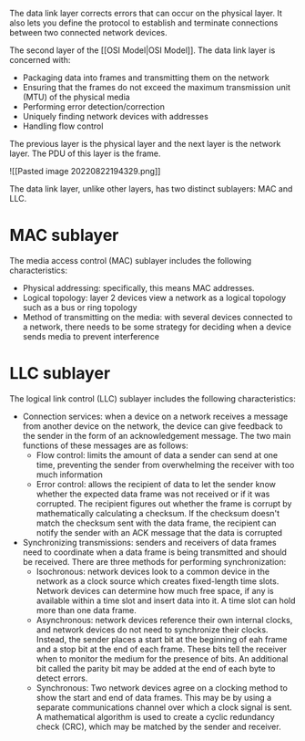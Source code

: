 The data link layer corrects errors that can occur on the physical layer. It also lets you define the protocol to establish and terminate connections between two connected network devices.

The second layer of the [[OSI Model|OSI Model]]. The data link layer is concerned with:
- Packaging data into frames and transmitting them on the network
- Ensuring that the frames do not exceed the maximum transmission unit (MTU) of the physical media
- Performing error detection/correction
- Uniquely finding network devices with addresses
- Handling flow control

The previous layer is the physical layer and the next layer is the network layer. The PDU of this layer is the frame.

![[Pasted image 20220822194329.png]]

The data link layer, unlike other layers, has two distinct sublayers: MAC and LLC.

# MAC sublayer
The media access control (MAC) sublayer includes the following characteristics:
- Physical addressing: specifically, this means MAC addresses.
- Logical topology: layer 2 devices view a network as a logical topology such as a bus or ring topology
- Method of transmitting on the media: with several devices connected to a network, there needs to be some strategy for deciding when a device sends media to prevent interference

# LLC sublayer
The logical link control (LLC) sublayer includes the following characteristics:
- Connection services: when a device on a network receives a message from another device on the network, the device can give feedback to the sender in the form of an acknowledgement message. The two main functions of these messages are as follows:
	- Flow control: limits the amount of data a sender can send at one time, preventing the sender from overwhelming the receiver with too much information
	- Error control: allows the recipient of data to let the sender know whether the expected data frame was not received or if it was corrupted. The recipient figures out whether the frame is corrupt by mathematically calculating a checksum. If the checksum doesn't match the checksum sent with the data frame, the recipient can notify the sender with an ACK message that the data is corrupted
- Synchronizing transmissions: senders and receivers of data frames need to coordinate when a data frame is being transmitted and should be received. There are three methods for performing synchronization:
	- Isochronous: network devices look to a common device in the network as a clock source which creates fixed-length time slots. Network devices can determine how much free space, if any is available within a time slot and insert data into it. A time slot can hold more than one data frame.
	- Asynchronous: network devices reference their own internal clocks, and network devices do not need to synchronize their clocks. Instead, the sender places a start bit at the beginning of eah frame and a stop bit at the end of each frame. These bits tell the receiver when to monitor the medium for the presence of bits. An additional bit called the parity bit may be added at the end of each byte to detect errors.
	- Synchronous: Two network devices agree on a clocking method to show the start and end of data frames. This may be by using a separate communications channel over which a clock signal is sent. A mathematical algorithm is used to create a cyclic redundancy check (CRC), which may be matched by the sender and receiver.